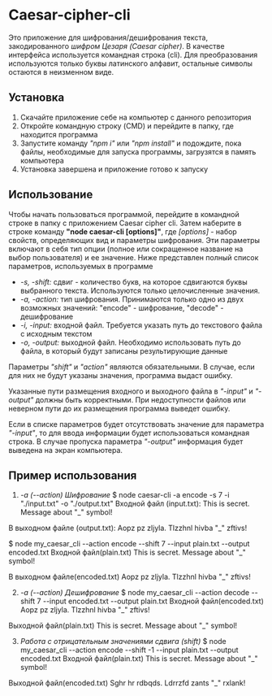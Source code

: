 # Caesar-cipher-cli

Это приложение для шифрования/дешифрования текста, закодированного *шифром Цезаря (Caesar cipher)*. В качестве интерфейса используется командная строка (cli). Для преобразования используются только буквы латинского алфавит, остальные символы остаются в неизменном виде.

## Установка
1. Скачайте приложение себе на компьютер с данного репозитория
2. Откройте командную строку (CMD) и перейдите в папку, где находится программа
3. Запустите команду *"npm i"* или *"npm install"* и подождите, пока файлы, необходимые для запуска программы, загрузятся в память компьютера
4. Установка завершена и приложение готово к запуску

## Использование
Чтобы начать пользоваться программой, перейдите в командной строке в папку с приложением Caesar cipher cli. Затем наберите в строке команду **"node caesar-cli [options]"**, где *[options]* - набор свойств, определяющих вид и параметры шифрования. Эти параметры включают в себя тип опции (полное или сокращенное название на выбор пользователя) и ее значение. Ниже представлен полный список параметров, используемых в программе

* *-s, -shift:* сдвиг - количество букв, на которое сдвигаются буквы выбранного текста. Используются только целочисленные значения.
* *-a, -action:* тип шифрования. Принимаются только одно из двух возможных значений: "encode" - шифрование, "decode" - дешифрование
* *-i, -input:* входной файл. Требуется указать путь до текстового файла с исходным текстом
* *-o, -output:* выходной файл. Необходимо использовать путь до файла, в который будут записаны результирующие данные

Параметры *"shift"* и *"action"* являются обязательными. В случае, если для них не будут указаны значения, программа выдаст ошибку.

Указанные пути размещения входного и выходного файла в *"-input"* и *"-output"* должны быть корректными. При недоступности файлов или неверном пути до их размещения программа выведет ошибку. 

Если в списке параметров будет отсутствовать значение для параметра *"-input"*, то для ввода информации будет использоваться командная строка. В случае пропуска параметра *"-output"* информация будет выведена на экран компьютера.  

## Пример использования

1. *-a (--action) Шифрование*
$ node caesar-cli -a encode -s 7 -i "./input.txt" -o "./output.txt"
Входной файл (input.txt): This is secret. Message about "_" symbol!

В выходном файле (output.txt): Aopz pz zljyla. Tlzzhnl hivba "_" zftivs!

$ node my_caesar_cli --action encode --shift 7 --input plain.txt --output encoded.txt
Входной файл(plain.txt) This is secret. Message about "_" symbol!

В выходном файле(encoded.txt) Aopz pz zljyla. Tlzzhnl hivba "_" zftivs!

2. *-a (--action) Дешифрование*
$ node my_caesar_cli --action decode --shift 7 --input encoded.txt --output plain.txt
Входной файл(encoded.txt) Aopz pz zljyla. Tlzzhnl hivba "_" zftivs!

Выходной файл(plain.txt) This is secret. Message about "_" symbol!

3. *Работа с отрицательным значениями сдвига (shift)*
$ node my_caesar_cli --action encode --shift -1 --input plain.txt --output encoded.txt
Входной файл(plain.txt) This is secret. Message about "_" symbol!

Выходной файл(encoded.txt) Sghr hr rdbqds. Ldrrzfd zants "_" rxlank!
